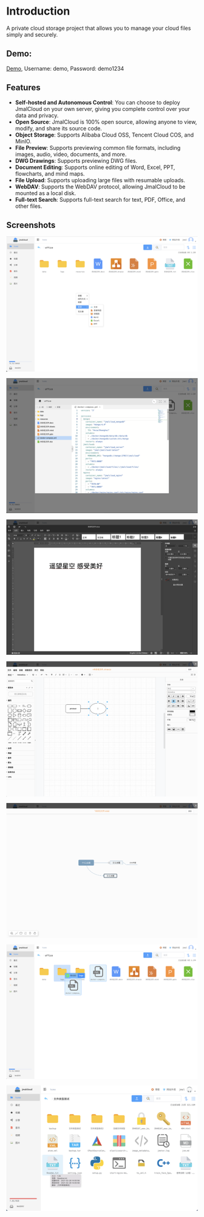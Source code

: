 # Introduction

A private cloud storage project that allows you to manage your cloud files simply and securely.

## Demo:

[Demo](https://jmal.cc/demo), Username: demo, Password: demo1234

## Features

- **Self-hosted and Autonomous Control**: You can choose to deploy JmalCloud on your own server, giving you complete control over your data and privacy.
- **Open Source**: JmalCloud is 100% open source, allowing anyone to view, modify, and share its source code.
- **Object Storage**: Supports Alibaba Cloud OSS, Tencent Cloud COS, and MinIO.
- **File Preview**: Supports previewing common file formats, including images, audio, video, documents, and more.
- **DWG Drawings**: Supports previewing DWG files.
- **Document Editing**: Supports online editing of Word, Excel, PPT, flowcharts, and mind maps.
- **File Upload**: Supports uploading large files with resumable uploads.
- **WebDAV**: Supports the WebDAV protocol, allowing JmalCloud to be mounted as a local disk.
- **Full-text Search**: Supports full-text search for text, PDF, Office, and other files.

## Screenshots

![alt text](/assets/image-01.png)

![alt text](/assets/image-02.png)

![alt text](/assets/image-03.png)

![alt text](/assets/image-04.png)

![alt text](/assets/image-05.png)

![alt text](/assets/image-06.png)

![alt text](/assets/image-07.png)
